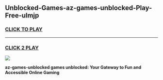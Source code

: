 
## Unblocked-Games-az-games-unblocked-Play-Free-ulmjp
<h3>
<a href="https://premium76.site?title=az-games-unblocked&ref=23A">CLICK TO PLAY</a></h3>
<hr>

<h3>
<a href="https://premium76.site?title=az-games-unblocked&ref=23A">CLICK 2 PLAY</a>
  
</h3>

<a href="https://premium76.site?title=az-games-unblocked&ref=23A"><img src="https://clearcache.store/games.png"></a>


**az-games-unblocked games unblocked: Your Gateway to Fun and Accessible Online Gaming**
